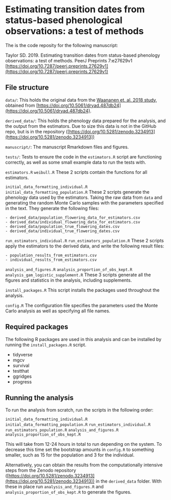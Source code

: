 # Estimating transition dates from status-based phenological observations: a test of methods

The is the code reposity for the following manuscript:

Taylor SD. 2019. Estimating transition dates from status-based phenology observations: a test of methods. PeerJ Preprints 7:e27629v1 [https://doi.org/10.7287/peerj.preprints.27629v1](https://doi.org/10.7287/peerj.preprints.27629v1)

## File structure 

`data/`:
    This holds the original data from the [Waananen et. al. 2018 study](http://doi.org/10.1086/698657), obtained from [https://doi.org/10.5061/dryad.487db24](https://doi.org/10.5061/dryad.487db24).

`derived_data/`:
    This holds the phenology data prepared for the analysis, and the output from the estimators. Due to size this data is not in the GitHub repo, but is in the repository ([https://doi.org/10.5281/zenodo.3234913](https://doi.org/10.5281/zenodo.3234913))

`manuscript/`:
    The manuscript Rmarkdown files and figures.

`tests/`:
    Tests to ensure the code in the `estimators.R` script are functioning correctly, as well as some small example data to run the tests with.

`estimators.R`
`weibull.R`
    These 2 scripts contain the functions for all estimators. 

`initial_data_formatting_individual.R`
`initial_data_formatting_population.R`
    These 2 scripts generate the phenology data used by the estimators. Taking the raw data from `data` and generating the random Monte Carlo samples with the parameters specified in the text. They generate the following files:
        
    - derived_data/population_flowering_data_for_estimators.csv
    - derived_data/individual_flowering_data_for_estimators.csv
    - derived_data/population_true_flowering_dates.csv
    - derived_data/individual_true_flowering_dates.csv

`run_estimators_individual.R`
`run_estimators_population.R`
    These 2 scripts apply the estimators to the derived data, and write the following result files:

    - population_results_from_estimators.csv
    - individual_results_from_estimators.csv

`analysis_and_figures.R`
`analysis_proportion_of_obs_kept.R`
`analysis_gam_logistic_supplement.R`
    These 3 scripts generate all the figures and statistics in the analysis, including supplements. 

`install_packages.R`
    This script installs the packages used throughout the analysis. 

`config.R`
    The configuration file specifies the parameters used the Monte Carlo analysis as well as specifying all file names.

## Required packages
The following R packages are used in this analysis and can be installed by running the `install_packages.R` script. 

- tidyverse
- mgcv
- survival
- testthat 
- ggridges
- progress

## Running the analysis

To run the analysis from scratch, run the scripts in the following order:

`initial_data_formatting_individual.R`
`initial_data_formatting_population.R`
`run_estimators_individual.R`
`run_estimators_population.R`
`analysis_and_figures.R`
`analysis_proportion_of_obs_kept.R`

This will take from 12-24 hours in total to run depending on the system. To decrease this time set the bootstrap amounts in `config.R` to something smaller, such as 15 for the population and 3 for the individual. 

Alternatively, you can obtain the results from the computationally intensive steps from the Zenodo repository ([https://doi.org/10.5281/zenodo.3234913](https://doi.org/10.5281/zenodo.3234913)) in the `derived_data` folder. With these in place run `analysis_and_figures.R` and `analysis_proportion_of_obs_kept.R` to generate the figures. 
